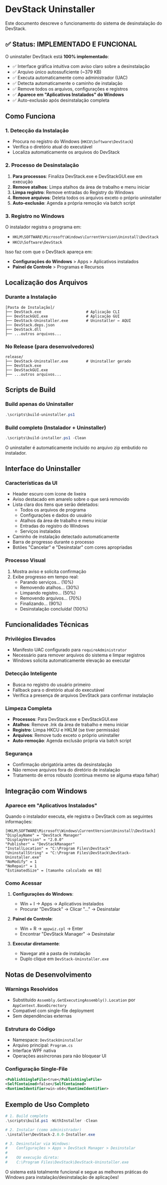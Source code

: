 # DevStack Uninstaller

Este documento descreve o funcionamento do sistema de desinstalação do DevStack.

## ✅ Status: IMPLEMENTADO E FUNCIONAL

O uninstaller DevStack está **100% implementado**:

- ✅ Interface gráfica intuitiva com aviso claro sobre a desinstalação
- ✅ Arquivo único autossuficiente (~379 KB)
- ✅ Executa automaticamente como administrador (UAC)
- ✅ Detecta automaticamente o caminho de instalação
- ✅ Remove todos os arquivos, configurações e registros
- ✅ **Aparece em "Aplicativos Instalados" do Windows**
- ✅ Auto-exclusão após desinstalação completa

## Como Funciona

### 1. **Detecção da Instalação**
- Procura no registro do Windows (`HKCU\Software\DevStack`)
- Verifica o diretório atual do executável
- Localiza automaticamente os arquivos do DevStack

### 2. **Processo de Desinstalação**
1. **Para processos**: Finaliza DevStack.exe e DevStackGUI.exe em execução
2. **Remove atalhos**: Limpa atalhos da área de trabalho e menu iniciar
3. **Limpa registro**: Remove entradas do Registry do Windows
4. **Remove arquivos**: Deleta todos os arquivos exceto o próprio uninstaller
5. **Auto-exclusão**: Agenda a própria remoção via batch script

### 3. **Registro no Windows**
O instalador registra o programa em:
- `HKLM\SOFTWARE\Microsoft\Windows\CurrentVersion\Uninstall\DevStack`
- `HKCU\Software\DevStack`

Isso faz com que o DevStack apareça em:
- **Configurações do Windows** > Apps > Aplicativos instalados
- **Painel de Controle** > Programas e Recursos

## Localização dos Arquivos

### **Durante a Instalação**
```
[Pasta de Instalação]/
├── DevStack.exe                    # Aplicação CLI
├── DevStackGUI.exe                 # Aplicação GUI  
├── DevStack-Uninstaller.exe        # Uninstaller ← AQUI
├── DevStack.deps.json
├── DevStack.dll
├── ...outros arquivos...
```

### **No Release (para desenvolvedores)**
```
release/
├── DevStack-Uninstaller.exe        # Uninstaller gerado
├── DevStack.exe
├── DevStackGUI.exe
├── ...outros arquivos...
```

## Scripts de Build

### **Build apenas do Uninstaller**
```powershell
.\scripts\build-uninstaller.ps1
```

### **Build completo (Instalador + Uninstaller)**
```powershell
.\scripts\build-installer.ps1 -Clean
```

O uninstaller é automaticamente incluído no arquivo zip embutido no instalador.

## Interface do Uninstaller

### **Características da UI**
- Header escuro com ícone de lixeira
- Aviso destacado em amarelo sobre o que será removido
- Lista clara dos itens que serão deletados:
  - Todos os arquivos de programa
  - Configurações e dados do usuário  
  - Atalhos da área de trabalho e menu iniciar
  - Entradas do registro do Windows
  - Serviços instalados
- Caminho de instalação detectado automaticamente
- Barra de progresso durante o processo
- Botões "Cancelar" e "Desinstalar" com cores apropriadas

### **Processo Visual**
1. Mostra aviso e solicita confirmação
2. Exibe progresso em tempo real:
   - Parando serviços... (10%)
   - Removendo atalhos... (30%)
   - Limpando registro... (50%)
   - Removendo arquivos... (70%)
   - Finalizando... (90%)
   - Desinstalação concluída! (100%)

## Funcionalidades Técnicas

### **Privilégios Elevados**
- Manifesto UAC configurado para `requireAdministrator`
- Necessário para remover arquivos do sistema e limpar registros
- Windows solicita automaticamente elevação ao executar

### **Detecção Inteligente**
- Busca no registro do usuário primeiro
- Fallback para o diretório atual do executável
- Verifica a presença de arquivos DevStack para confirmar instalação

### **Limpeza Completa**
- **Processos**: Para DevStack.exe e DevStackGUI.exe
- **Atalhos**: Remove .lnk da área de trabalho e menu iniciar
- **Registro**: Limpa HKCU e HKLM (se tiver permissão)
- **Arquivos**: Remove tudo exceto o próprio uninstaller
- **Auto-remoção**: Agenda exclusão própria via batch script

### **Segurança**
- Confirmação obrigatória antes da desinstalação
- Não remove arquivos fora do diretório de instalação
- Tratamento de erros robusto (continua mesmo se alguma etapa falhar)

## Integração com Windows

### **Aparece em "Aplicativos Instalados"**
Quando o instalador executa, ele registra o DevStack com as seguintes informações:

```registry
[HKLM\SOFTWARE\Microsoft\Windows\CurrentVersion\Uninstall\DevStack]
"DisplayName" = "DevStack Manager"
"DisplayVersion" = "2.0.0"
"Publisher" = "DevStackManager"
"InstallLocation" = "C:\Program Files\DevStack"
"UninstallString" = "C:\Program Files\DevStack\DevStack-Uninstaller.exe"
"NoModify" = 1
"NoRepair" = 1
"EstimatedSize" = [tamanho calculado em KB]
```

### **Como Acessar**
1. **Configurações do Windows**:
   - Win + I → Apps → Aplicativos instalados
   - Procurar "DevStack" → Clicar "..." → Desinstalar

2. **Painel de Controle**:
   - Win + R → `appwiz.cpl` → Enter
   - Encontrar "DevStack Manager" → Desinstalar

3. **Executar diretamente**:
   - Navegar até a pasta de instalação
   - Duplo clique em `DevStack-Uninstaller.exe`

## Notas de Desenvolvimento

### **Warnings Resolvidos**
- Substituído `Assembly.GetExecutingAssembly().Location` por `AppContext.BaseDirectory`
- Compatível com single-file deployment
- Sem dependências externas

### **Estrutura do Código**
- Namespace: `DevStackUninstaller`
- Arquivo principal: `Program.cs`
- Interface WPF nativa
- Operações assíncronas para não bloquear UI

### **Configuração Single-File**
```xml
<PublishSingleFile>true</PublishSingleFile>
<SelfContained>false</SelfContained>
<RuntimeIdentifier>win-x64</RuntimeIdentifier>
```

## Exemplo de Uso Completo

```powershell
# 1. Build completo
.\scripts\build.ps1 -WithInstaller -Clean

# 2. Instalar (como administrador)
.\installer\DevStack-2.0.0-Installer.exe

# 3. Desinstalar via Windows:
#    Configurações > Apps > DevStack Manager > Desinstalar
#    
#    OU execução direta:
#    C:\Program Files\DevStack\DevStack-Uninstaller.exe
```

O sistema está totalmente funcional e segue as melhores práticas do Windows para instalação/desinstalação de aplicações!
